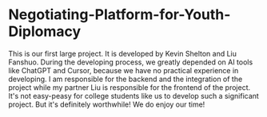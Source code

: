 # Negotiating-Platform-for-Youth-Diplomacy
This is our first large project. It is developed by Kevin Shelton and Liu Fanshuo. During the developing process, we greatly depended on AI tools like ChatGPT and Cursor, because we have no practical experience in developing. 
I am responsible for the backend and the integration of the project while my partner Liu is responsible for the frontend of the project.
It's not easy-peasy for college students like us to develop such a significant project. But it's definitely worthwhile!
We do enjoy our time!
